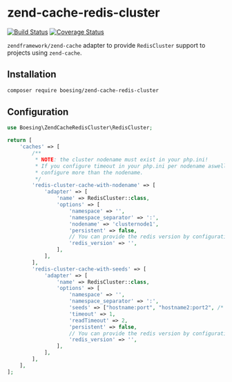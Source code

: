 # zend-cache-redis-cluster

[![Build Status](https://travis-ci.org/boesing/zend-cache-redis-cluster.svg?branch=master)](https://travis-ci.org/boesing/zend-cache-redis-cluster)
[![Coverage Status](https://coveralls.io/repos/github/boesing/zend-cache-redis-cluster/badge.svg?branch=master)](https://coveralls.io/github/boesing/zend-cache-redis-cluster?branch=master)


`zendframework/zend-cache` adapter to provide `RedisCluster` support to projects using `zend-cache`.


## Installation

```bash
composer require boesing/zend-cache-redis-cluster
```

## Configuration

```php
use Boesing\ZendCacheRedisCluster\RedisCluster;

return [
    'caches' => [
        /**
         * NOTE: the cluster nodename must exist in your php.ini!
         * If you configure timeout in your php.ini per nodename aswell, there is no need to
         * configure more than the nodename.
         */
        'redis-cluster-cache-with-nodename' => [
            'adapter' => [
                'name' => RedisCluster::class,
                'options' => [
                    'namespace' => '',
                    'namespace_separator' => ':',
                    'nodename' => 'clusternode1',
                    'persistent' => false,
                    // You can provide the redis version by configuration to avoid an info call on each connect
                    'redis_version' => '',
                ],
            ],
        ],
        'redis-cluster-cache-with-seeds' => [
            'adapter' => [
                'name' => RedisCluster::class,
                'options' => [
                    'namespace' => '',
                    'namespace_separator' => ':',
                    'seeds' => ["hostname:port", "hostname2:port2", /* ... */],
                    'timeout' => 1,
                    'readTimeout' => 2,
                    'persistent' => false,
                    // You can provide the redis version by configuration to avoid an info call on each connect
                    'redis_version' => '',
                ],
            ],
        ],
    ],
];
```
